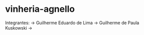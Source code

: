 # vinheria-agnello

Integrantes: 
-> Guilherme Eduardo de Lima
-> Guilherme de Paula Kuskowski
-> 


